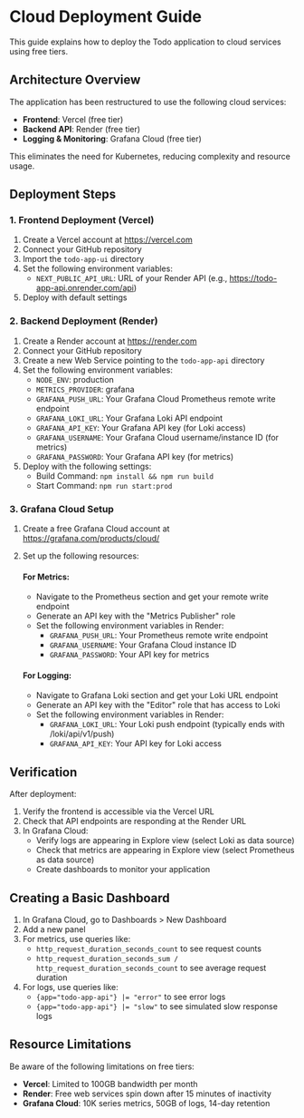 # Cloud Deployment Guide

This guide explains how to deploy the Todo application to cloud services using free tiers.

## Architecture Overview

The application has been restructured to use the following cloud services:

- **Frontend**: Vercel (free tier)
- **Backend API**: Render (free tier)
- **Logging & Monitoring**: Grafana Cloud (free tier)

This eliminates the need for Kubernetes, reducing complexity and resource usage.

## Deployment Steps

### 1. Frontend Deployment (Vercel)

1. Create a Vercel account at https://vercel.com
2. Connect your GitHub repository
3. Import the `todo-app-ui` directory
4. Set the following environment variables:
   - `NEXT_PUBLIC_API_URL`: URL of your Render API (e.g., https://todo-app-api.onrender.com/api)
5. Deploy with default settings

### 2. Backend Deployment (Render)

1. Create a Render account at https://render.com
2. Connect your GitHub repository
3. Create a new Web Service pointing to the `todo-app-api` directory
4. Set the following environment variables:
   - `NODE_ENV`: production
   - `METRICS_PROVIDER`: grafana
   - `GRAFANA_PUSH_URL`: Your Grafana Cloud Prometheus remote write endpoint
   - `GRAFANA_LOKI_URL`: Your Grafana Loki API endpoint
   - `GRAFANA_API_KEY`: Your Grafana API key (for Loki access)
   - `GRAFANA_USERNAME`: Your Grafana Cloud username/instance ID (for metrics)
   - `GRAFANA_PASSWORD`: Your Grafana API key (for metrics)
5. Deploy with the following settings:
   - Build Command: `npm install && npm run build`
   - Start Command: `npm run start:prod`

### 3. Grafana Cloud Setup

1. Create a free Grafana Cloud account at https://grafana.com/products/cloud/
2. Set up the following resources:
   
   #### For Metrics:
   - Navigate to the Prometheus section and get your remote write endpoint
   - Generate an API key with the "Metrics Publisher" role
   - Set the following environment variables in Render:
     - `GRAFANA_PUSH_URL`: Your Prometheus remote write endpoint
     - `GRAFANA_USERNAME`: Your Grafana Cloud instance ID
     - `GRAFANA_PASSWORD`: Your API key for metrics

   #### For Logging:
   - Navigate to Grafana Loki section and get your Loki URL endpoint
   - Generate an API key with the "Editor" role that has access to Loki
   - Set the following environment variables in Render:
     - `GRAFANA_LOKI_URL`: Your Loki push endpoint (typically ends with /loki/api/v1/push)
     - `GRAFANA_API_KEY`: Your API key for Loki access

## Verification

After deployment:

1. Verify the frontend is accessible via the Vercel URL
2. Check that API endpoints are responding at the Render URL
3. In Grafana Cloud:
   - Verify logs are appearing in Explore view (select Loki as data source)
   - Check that metrics are appearing in Explore view (select Prometheus as data source)
   - Create dashboards to monitor your application

## Creating a Basic Dashboard

1. In Grafana Cloud, go to Dashboards > New Dashboard
2. Add a new panel
3. For metrics, use queries like:
   - `http_request_duration_seconds_count` to see request counts
   - `http_request_duration_seconds_sum / http_request_duration_seconds_count` to see average request duration
4. For logs, use queries like:
   - `{app="todo-app-api"} |= "error"` to see error logs
   - `{app="todo-app-api"} |= "slow"` to see simulated slow response logs

## Resource Limitations

Be aware of the following limitations on free tiers:

- **Vercel**: Limited to 100GB bandwidth per month
- **Render**: Free web services spin down after 15 minutes of inactivity
- **Grafana Cloud**: 10K series metrics, 50GB of logs, 14-day retention 